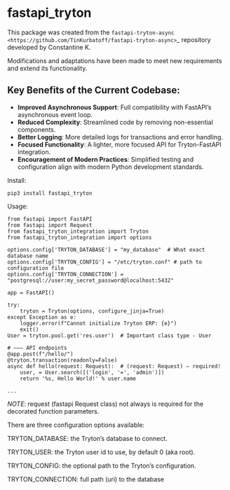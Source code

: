 # fastapi_tryton

This package was created from the `fastapi-tryton-async <https://github.com/TinKurbatoff/fastapi-tryton-async>`_ repository developed by Constantine K.

Modifications and adaptations have been made to meet new requirements and extend its functionality.

## Key Benefits of the Current Codebase:

- **Improved Asynchronous Support**: Full compatibility with FastAPI’s asynchronous event loop.
- **Reduced Complexity**: Streamlined code by removing non-essential components.
- **Better Logging**: More detailed logs for transactions and error handling.
- **Focused Functionality**: A lighter, more focused API for Tryton-FastAPI integration.
- **Encouragement of Modern Practices**: Simplified testing and configuration align with modern Python development standards.


Install:
```
pip3 install fastapi_tryton
```

Usage:
```
from fastapi import FastAPI
from fastapi import Request
from fastapi_tryton_integration import Tryton
from fastapi_tryton_integration import options

options.config['TRYTON_DATABASE'] = "my_database"  # What exact database name
options.config['TRYTON_CONFIG'] = "/etc/tryton.conf" # path to configuration file
options.config['TRYTON_CONNECTION'] = "postgresql://user:my_secret_password@localhost:5432"

app = FastAPI()

try:
    tryton = Tryton(options, configure_jinja=True)
except Exception as e:
    logger.error(f"Cannot initialize Tryton ERP: {e}")
    exit()
User = tryton.pool.get('res.user')  # Important class type - User

# ——— API endpoints
@app.post(f"/hello/")  
@tryton.transaction(readonly=False)
async def hello(request: Request):  # (request: Request) — required!
    user, = User.search([('login', '=', 'admin')])
    return '%s, Hello World!' % user.name

...

```
*NOTE*: request (fastapi Request class) not always is required for the decorated function parameters.

There are three configuration options available:

TRYTON_DATABASE: the Tryton’s database to connect.

TRYTON_USER: the Tryton user id to use, by default 0 (aka root).

TRYTON_CONFIG: the optional path to the Tryton’s configuration.

TRYTON_CONNECTION: full path (uri) to the database

